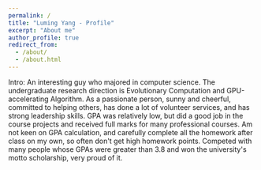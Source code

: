 ```yaml
---
permalink: /
title: "Luming Yang - Profile"
excerpt: "About me"
author_profile: true
redirect_from: 
  - /about/
  - /about.html
---
```


Intro:
An interesting guy who majored in computer science.
The undergraduate research direction is Evolutionary Computation and GPU-accelerating Algorithm. 
As a passionate person, sunny and cheerful, committed to helping others, has done a lot of volunteer services, and has strong leadership skills.
GPA was relatively low, but did a good job in the course projects and received full marks for many professional courses.
Am not keen on GPA calculation, and carefully complete all the homework after class on my own, so often don't get high homework points.
Competed with many people whose GPAs were greater than 3.8 and won the university's motto scholarship, very proud of it.



